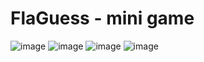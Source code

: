 # FlaGuess - mini game


![image](https://github.com/berkedursunoglu/FlaGuess/blob/master/ss1.png?raw=true)
![image](https://github.com/berkedursunoglu/FlaGuess/blob/master/ss2.png?raw=true)
![image](https://github.com/berkedursunoglu/FlaGuess/blob/master/ss3.png?raw=true)
![image](https://github.com/berkedursunoglu/FlaGuess/blob/master/ss4.png?raw=true)

